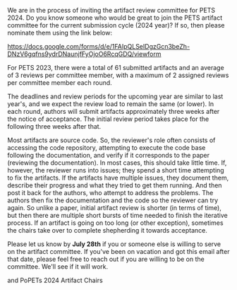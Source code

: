 We are in the process of inviting the artifact review committee for
PETS 2024. Do you know someone who would be great to join the PETS
artifact committee for the current submission cycle (2024 year)? If so,
then please nominate them using the link below:

https://docs.google.com/forms/d/e/1FAIpQLSeIDgzGcn3beZh-DNzV6gqfns9ydrDNaunjfFyOjoO6RcqGDQ/viewform

For PETS 2023, there were a total of 61 submitted artifacts and an
average of 3 reviews per committee member, with a maximum of 2 assigned
reviews per committee member each round.

The deadlines and review periods for the upcoming year are similar to
last year's, and we expect the review load to remain the same (or lower).
In each round, authors will submit artifacts approximately three weeks
after the notice of acceptance. The initial review period takes place
for the following three weeks after that.

Most artifacts are source code. So, the reviewer's role often consists 
of accessing the code repository, attempting to execute the code base
following the documentation, and verify if it corresponds to the paper
(reviewing the documentation). In most cases, this should take little
time. If, however, the reviewer runs into issues; they spend a short
time attempting to fix the artifacts. If the artifacts have multiple
issues, they document them, describe their progress and what they tried
to get them running. And then post it back for the authors, who attempt
to address the problems. The authors then fix the documentation and the
code so the reviewer can try again. So unlike a paper, initial artifact
review is shorter (in terms of time), but then there are multiple short
bursts of time needed to finish the iterative process. If an artifact is
going on too long (or other exception), sometimes the chairs take over
to complete shepherding it towards acceptance.

Please let us know by **July 28th** if you or someone else is willing
to serve on the artifact committee. If you've been on vacation and got
this email after that date, please feel free to reach out if you are
willing to be on the committee. We'll see if it will work.


<name1> and <name2>
PoPETs 2024 Artifact Chairs